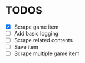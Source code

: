 # TODOS

- [x] Scrape game item
- [ ] Add basic logging
- [ ] Scrape related contents
- [ ] Save item
- [ ] Scrape multiple game item